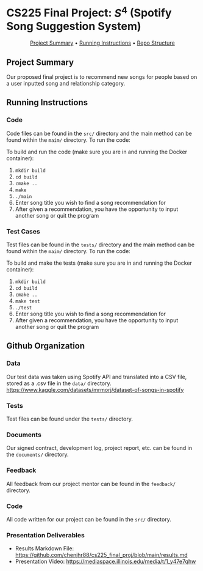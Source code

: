 # CS225 Final Project: $S^{4}$ (Spotify Song Suggestion System)
<p align="center">
  <a href="#project-summary">Project Summary</a> •
  <a href="#running-instructions">Running Instructions</a> •
  <a href="#repo-structure">Repo Structure</a>
</p>

## Project Summary

Our proposed final project is to recommend new songs for people based on a user inputted song and relationship category.

## Running Instructions

### Code

Code files can be found in the `src/` directory and the main method can be found within the `maim/` directory. To run the code:

To build and run the code (make sure you are in and running the Docker container):
1. `mkdir build`
2. `cd build`
3. `cmake ..`
4. `make`
5. `./main`
6. Enter song title you wish to find a song recommendation for
7. After given a recommendation, you have the opportunity to input another song or quit the program

### Test Cases
Test files can be found in the `tests/` directory and the main method can be found within the `maim/` directory. To run the code:

To build and make the tests (make sure you are in and running the Docker container):
1. `mkdir build`
2. `cd build`
3. `cmake ..`
4. `make test`
5. `./test`
6. Enter song title you wish to find a song recommendation for
7. After given a recommendation, you have the opportunity to input another song or quit the program


## Github Organization 

### Data

Our test data was taken using Spotify API and translated into a CSV file, stored as a .csv file in the `data/` directory.
https://www.kaggle.com/datasets/mrmorj/dataset-of-songs-in-spotify

### Tests

Test files can be found under the `tests/` directory.

### Documents

Our signed contract, development log, project report, etc. can be found in the `documents/` directory.

### Feedback

All feedback from our project mentor can be found in the `feedback/` directory.

### Code
All code written for our project can be found in the `src/` directory.

### Presentation Deliverables
- Results Markdown File: https://github.com/chenjhr88/cs225_final_proj/blob/main/results.md
- Presentation Video: https://mediaspace.illinois.edu/media/t/1_y47e7qhw


